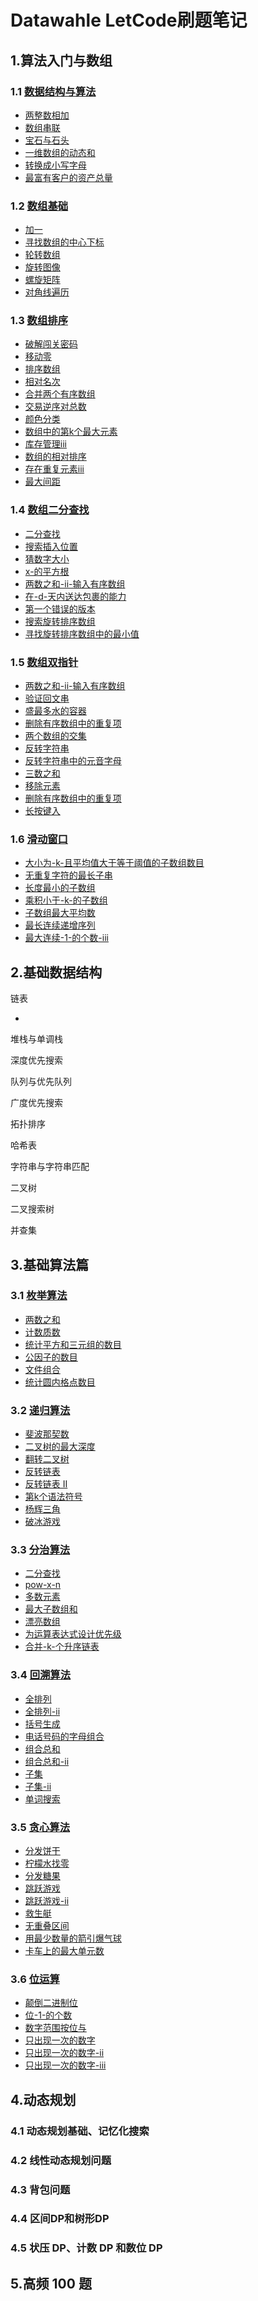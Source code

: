 # Datawahle LetCode刷题笔记

## 1.算法入门与数组

### 1.1 [数据结构与算法](01_algo_array/1.1_dsa/README.md)

- [两整数相加](01_algo_array/1.1_dsa/2235.两整数相加.cpp)
- [数组串联](01_algo_array/1.1_dsa/1929.数组串联.cpp)
- [宝石与石头](01_algo_array/1.1_dsa/771.宝石与石头.cpp)
- [一维数组的动态和](01_algo_array/1.1_dsa/1480.一维数组的动态和.cpp)
- [转换成小写字母](01_algo_array/1.1_dsa/709.转换成小写字母.cpp)
- [最富有客户的资产总量](01_algo_array/1.1_dsa/1672.最富有客户的资产总量.cpp)

### 1.2 [数组基础](01_algo_array/1.2_array/README.md)

- [加一](01_algo_array/1.2_array/66.加一.cpp)
- [寻找数组的中心下标](01_algo_array/1.2_array/724.寻找数组的中心下标.cpp)
- [轮转数组](01_algo_array/1.2_array/189.轮转数组.cpp)
- [旋转图像](01_algo_array/1.2_array/48.旋转图像.cpp)
- [螺旋矩阵](01_algo_array/1.2_array/54.螺旋矩阵.cpp)
- [对角线遍历](01_algo_array/1.2_array/498.对角线遍历.cpp)

### 1.3 [数组排序](01_algo_array/1.3_sort/README.md)

- [破解闯关密码](01_algo_array/1.3_sort/lcr164.破解闯关密码.cpp)
- [移动零](01_algo_array/1.3_sort/283.移动零.cpp)
- [排序数组](01_algo_array/1.3_sort/912.排序数组.cpp)
- [相对名次](01_algo_array/1.3_sort/506.相对名次.cpp)
- [合并两个有序数组](01_algo_array/1.3_sort/88.合并两个有序数组.cpp)
- [交易逆序对总数](01_algo_array/1.3_sort/lcr170.交易逆序对总数.cpp)
- [颜色分类](01_algo_array/1.3_sort/75.颜色分类.cpp)
- [数组中的第k个最大元素](01_algo_array/1.3_sort/215.数组中的第k个最大元素.cpp)
- [库存管理iii](01_algo_array/1.3_sort/lcr159.库存管理-iii.cpp)
- [数组的相对排序](01_algo_array/1.3_sort/1122.数组的相对排序.cpp)
- [存在重复元素iii](01_algo_array/1.3_sort/220.存在重复元素-iii.cpp)
- [最大间距](01_algo_array/1.3_sort/164.最大间距.cpp)

### 1.4 [数组二分查找](01_algo_array/1.4_bin_search/README.md)

- [二分查找](01_algo_array/1.4_bin_search/704.二分查找.cpp)
- [搜索插入位置](01_algo_array/1.4_bin_search/35.搜索插入位置.cpp)
- [猜数字大小](01_algo_array/1.4_bin_search/374.猜数字大小.cpp)
- [x-的平方根](01_algo_array/1.4_bin_search/69.x-的平方根.cpp)
- [两数之和-ii-输入有序数组](01_algo_array/1.4_bin_search/167.两数之和-ii-输入有序数组.cpp)
- [在-d-天内送达包裹的能力](01_algo_array/1.4_bin_search/1011.在-d-天内送达包裹的能力.cpp)
- [第一个错误的版本](01_algo_array/1.4_bin_search/278.第一个错误的版本.cpp)
- [搜索旋转排序数组](01_algo_array/1.4_bin_search/33.搜索旋转排序数组.cpp)
- [寻找旋转排序数组中的最小值](01_algo_array/1.4_bin_search/153.寻找旋转排序数组中的最小值.cpp)


### 1.5 [数组双指针](01_algo_array/1.5_double_pointer/README.md)

- [两数之和-ii-输入有序数组](01_algo_array/1.5_double_pointer/167.两数之和-ii-输入有序数组.cpp)
- [验证回文串](01_algo_array/1.5_double_pointer/125.验证回文串.cpp)
- [盛最多水的容器](01_algo_array/1.5_double_pointer/11.盛最多水的容器.cpp)
- [删除有序数组中的重复项](01_algo_array/1.5_double_pointer/26.删除有序数组中的重复项.cpp)
- [两个数组的交集](01_algo_array/1.5_double_pointer/349.两个数组的交集.cpp)
- [反转字符串](01_algo_array/1.5_double_pointer/344.反转字符串.cpp)
- [反转字符串中的元音字母](01_algo_array/1.5_double_pointer/345.反转字符串中的元音字母.cpp)
- [三数之和](01_algo_array/1.5_double_pointer/15.三数之和.cpp)
- [移除元素](01_algo_array/1.5_double_pointer/27.移除元素.cpp)
- [删除有序数组中的重复项](01_algo_array/1.5_double_pointer/26.删除有序数组中的重复项.cpp)
- [长按键入](01_algo_array/1.5_double_pointer/925.长按键入.cpp)


### 1.6 [滑动窗口](01_algo_array/1.6_slide_window/README.md)

- [大小为-k-且平均值大于等于阈值的子数组数目](01_algo_array/1.6_slide_window/1343.大小为-k-且平均值大于等于阈值的子数组数目.cpp)
- [无重复字符的最长子串](01_algo_array/1.6_slide_window/3.无重复字符的最长子串.cpp)
- [长度最小的子数组](01_algo_array/1.6_slide_window/209.长度最小的子数组.cpp)
- [乘积小于-k-的子数组](01_algo_array/1.6_slide_window/713.乘积小于-k-的子数组.cpp)
- [子数组最大平均数](01_algo_array/1.6_slide_window/643.子数组最大平均数-i.cpp)
- [最长连续递增序列](01_algo_array/1.6_slide_window/674.最长连续递增序列.cpp)
- [最大连续-1-的个数-iii](01_algo_array/1.6_slide_window/1004.最大连续-1-的个数-iii.cpp)


## 2.基础数据结构

链表

- []()

堆栈与单调栈

深度优先搜索

队列与优先队列

广度优先搜索

拓扑排序

哈希表

字符串与字符串匹配

二叉树

二叉搜索树

并查集

## 3.基础算法篇


### 3.1 [枚举算法](03_basic_algo/3.1_enum/README.md)

- [两数之和](03_basic_algo/3.1_enum/1.两数之和.cpp)
- [计数质数](03_basic_algo/3.1_enum/204.计数质数.cpp)
- [统计平方和三元组的数目](03_basic_algo/3.1_enum/1925.统计平方和三元组的数目.cpp)
- [公因子的数目](03_basic_algo/3.1_enum/2427.公因子的数目.cpp)
- [文件组合](03_basic_algo/3.1_enum/lcr_180.文件组合.cpp)
- [统计圆内格点数目](03_basic_algo/3.1_enum/2249.统计圆内格点数目.cpp)


### 3.2 [递归算法](03_basic_algo/3.2_recusion/README.md)

- [斐波那契数](03_basic_algo/3.2_recusion/509.斐波那契数.cpp)
- [二叉树的最大深度](03_basic_algo/3.2_recusion/104.二叉树的最大深度.cpp)
- [翻转二叉树](03_basic_algo/3.2_recusion/226.翻转二叉树.cpp)
- [反转链表](03_basic_algo/3.2_recusion/206.反转链表.cpp)
- [反转链表 II](03_basic_algo/3.2_recusion/92.反转链表-ii.cpp)
- [第k个语法符号](03_basic_algo/3.2_recusion/779.第k个语法符号.cpp)
- [杨辉三角](03_basic_algo/3.2_recusion/118.杨辉三角.cpp)
- [破冰游戏](03_basic_algo/3.2_recusion/lrc_187.破冰游戏.cpp)

### 3.3 [分治算法](03_basic_algo/3.3_divide/README.md)

- [二分查找](03_basic_algo/3.3_divide/704.二分查找.cpp)
- [pow-x-n](03_basic_algo/3.3_divide/50.pow-x-n.cpp)
- [多数元素](03_basic_algo/3.3_divide/169.多数元素.cpp)
- [最大子数组和](03_basic_algo/3.3_divide/53.最大子数组和.cpp)
- [漂亮数组](03_basic_algo/3.3_divide/932.漂亮数组.cpp)
- [为运算表达式设计优先级](03_basic_algo/3.3_divide/241.为运算表达式设计优先级.cpp)
- [合并-k-个升序链表](03_basic_algo/3.3_divide/23.合并-k-个升序链表.cpp)

### 3.4 [回溯算法](03_basic_algo/3.4_backtracking/README.md)

- [全排列](03_basic_algo/3.4_backtracking/46.全排列.cpp)
- [全排列-ii](03_basic_algo/3.4_backtracking/47.全排列-ii.cpp)
- [括号生成](03_basic_algo/3.4_backtracking/22.括号生成.cpp)
- [电话号码的字母组合](03_basic_algo/3.4_backtracking/17.电话号码的字母组合.cpp)
- [组合总和](03_basic_algo/3.4_backtracking/39.组合总和.cpp)
- [组合总和-ii](03_basic_algo/3.4_backtracking/40.组合总和-ii.cpp)
- [子集](03_basic_algo/3.4_backtracking/78.子集.cpp)
- [子集-ii](03_basic_algo/3.4_backtracking/90.子集-ii.cpp)
- [单词搜索](03_basic_algo/3.4_backtracking/79.单词搜索.cpp)

### 3.5 [贪心算法](03_basic_algo/3.5_greedy/README.md)

- [分发饼干](03_basic_algo/3.5_greedy/455.分发饼干.cpp)
- [柠檬水找零](03_basic_algo/3.5_greedy/860.柠檬水找零.cpp)
- [分发糖果](03_basic_algo/3.5_greedy/135.分发糖果.cpp)
- [跳跃游戏](03_basic_algo/3.5_greedy/55.跳跃游戏.cpp)
- [跳跃游戏-ii](03_basic_algo/3.5_greedy/45.跳跃游戏-ii.cpp)
- [救生艇](03_basic_algo/3.5_greedy/881.救生艇.cpp)
- [无重叠区间](03_basic_algo/3.5_greedy/435.无重叠区间.cpp)
- [用最少数量的箭引爆气球](03_basic_algo/3.5_greedy/452.用最少数量的箭引爆气球.cpp)
- [卡车上的最大单元数](03_basic_algo/3.5_greedy/1710.卡车上的最大单元数.cpp)

### 3.6 [位运算](03_basic_algo/3.6_bit_operation/README.md)

- [颠倒二进制位](03_basic_algo/3.6_bit_operation/190.颠倒二进制位.cpp)
- [位-1-的个数](03_basic_algo/3.6_bit_operation/191.位-1-的个数.cpp)
- [数字范围按位与](03_basic_algo/3.6_bit_operation/201.数字范围按位与.cpp)
- [只出现一次的数字](03_basic_algo/3.6_bit_operation/136.只出现一次的数字.cpp)
- [只出现一次的数字-ii](03_basic_algo/3.6_bit_operation/137.只出现一次的数字-ii.cpp)
- [只出现一次的数字-iii](03_basic_algo/3.6_bit_operation/260.只出现一次的数字-iii.cpp)

## 4.动态规划

### 4.1 动态规划基础、记忆化搜索

### 4.2 线性动态规划问题


### 4.3 背包问题


### 4.4 区间DP和树形DP

### 4.5 状压 DP、计数 DP 和数位 DP


## 5.高频 100 题
